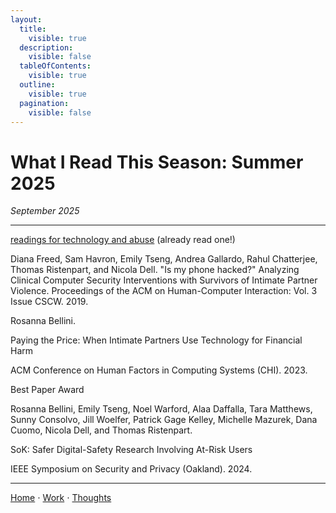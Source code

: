 ```yaml
---
layout:
  title:
    visible: true
  description:
    visible: false
  tableOfContents:
    visible: true
  outline:
    visible: true
  pagination:
    visible: false
---
```


# What I Read This Season: Summer 2025

*September 2025*

***

[readings for technology and abuse](https://www.ipvtechresearch.org/about) (already read one!)

Diana Freed, Sam Havron, Emily Tseng, Andrea Gallardo, Rahul Chatterjee, Thomas Ristenpart, and Nicola Dell.
"Is my phone hacked?" Analyzing Clinical Computer Security Interventions with Survivors of Intimate Partner Violence.
Proceedings of the ACM on Human-Computer Interaction: Vol. 3 Issue CSCW. 2019.

Rosanna Bellini.

Paying the Price: When Intimate Partners Use Technology for Financial Harm

ACM Conference on Human Factors in Computing Systems (CHI). 2023.

Best Paper Award

Rosanna Bellini, Emily Tseng, Noel Warford, Alaa Daffalla, Tara Matthews, Sunny Consolvo, Jill Woelfer, Patrick Gage Kelley, Michelle Mazurek, Dana Cuomo, Nicola Dell, and Thomas Ristenpart.

SoK: Safer Digital-Safety Research Involving At-Risk Users

IEEE Symposium on Security and Privacy (Oakland). 2024.


***

[Home](https://app.gitbook.com/o/0kO27okC5uVB9ALX3rho/s/036xtfEIzcEdGegONXWM/) ⋅ [Work](https://app.gitbook.com/o/0kO27okC5uVB9ALX3rho/s/WaFS755Q4sf02CxLcghQ/) ⋅ [Thoughts](https://app.gitbook.com/o/0kO27okC5uVB9ALX3rho/s/s4QQPMntQ25hmJToKSOu/)
